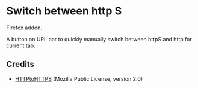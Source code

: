 # Switch between http S

Firefox addon.

A button on URL bar to quickly manually switch between httpS and http for current tab.

## Credits

- [HTTPtoHTTPS](https://addons.mozilla.org/zh-CN/firefox/addon/httptohttps/) (Mozilla Public License, version 2.0)
